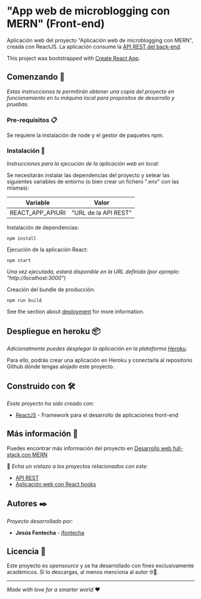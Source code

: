 # "App web de microblogging con MERN" (Front-end)

Aplicación web del proyecto "Aplicación web de microblogging con MERN", creada con ReactJS. La aplicación consume la [API REST del back-end](https://github.com/jfontecha/microblogging-example-api).

This project was bootstrapped with [Create React App](https://github.com/facebook/create-react-app).

## Comenzando 🚀

_Estas instrucciones te permitirán obtener una copia del proyecto en funcionamiento en tu máquina local para propósitos de desarrollo y pruebas._

### Pre-requisitos 📋

Se requiere la instalación de node y el gestor de paquetes npm.

### Instalación 🔧

_Instrucciones para la ejecución de la aplicación web en local:_

Se necesitarán instalar las dependencias del proyecto y setear las siguientes variables de entorno (o bien crear un fichero ".env" con las mismas):

| Variable | Valor |
| ------------- | ------------- |
| REACT_APP_APIURI | "URL de la API REST"  |

Instalación de dependencias:

```
npm install
```

Ejecución de la aplicación React:

```
npm start
```

_Una vez ejecutada, estará disponible en la URL definida (por ejemplo: "http://localhost:3000")_

Creación del bundle de producción:

```
npm run build
```

See the section about [deployment](https://facebook.github.io/create-react-app/docs/deployment) for more information.

## Despliegue en heroku 📦

_Adicionalmente puedes desplegar la aplicación en la plataforma [Heroku](https://heroku.com/)._

Para ello, podrás crear una aplicación en Heroku y conectarla al repositorio Github dónde tengas alojado este proyecto.

## Construido con 🛠️

_Esste proyecto ha sido creado con:_

* [ReactJS](https://es.reactjs.org/) - Framework para el desarrollo de aplicaciones front-end

## Más información 📖

Puedes encontrar más información del proyecto en [Desarrollo web full-stack con MERN](https://jesusfontecha.name/mern/)

📢 _Echa un vistazo a los proyectos relacionados con este:_
* [API REST](https://github.com/jfontecha/microblogging-example-api)
* [Aplicación web con React hooks](https://github.com/jfontecha/microblogging-example-react-hooks)

## Autores ✒️

_Proyecto desarrollado por:_

* **Jesús Fontecha** - [jfontecha](https://github.com/jfontecha)

## Licencia 📄

Este proyecto es _opensource_ y se ha desarrollado con fines exclusivamente académicos. Si lo descargas, al menos menciona al autor 🤓🍺.

---
_Made with love for a smarter world_ ❤️
